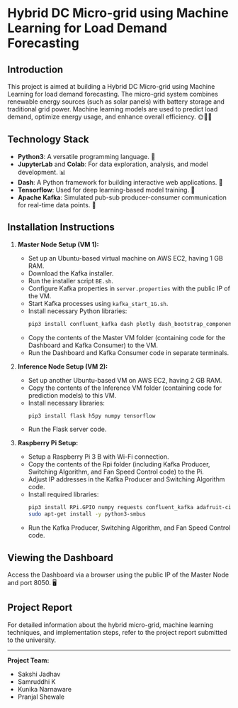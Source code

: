 # Hybrid DC Micro-grid using Machine Learning for Load Demand Forecasting

## Introduction
This project is aimed at building a Hybrid DC Micro-grid using Machine Learning for load demand forecasting. The micro-grid system combines renewable energy sources (such as solar panels) with battery storage and traditional grid power. Machine learning models are used to predict load demand, optimize energy usage, and enhance overall efficiency. 🌞🔋💡

## Technology Stack
- **Python3**: A versatile programming language. 🐍
- **JupyterLab** and **Colab**: For data exploration, analysis, and model development. 📊
- **Dash**: A Python framework for building interactive web applications. 🚀
- **Tensorflow**: Used for deep learning-based model training. 🧠
- **Apache Kafka**: Simulated pub-sub producer-consumer communication for real-time data points. 🔄

## Installation Instructions
1. **Master Node Setup (VM 1):**
   - Set up an Ubuntu-based virtual machine on AWS EC2, having 1 GB RAM.
   - Download the Kafka installer.
   - Run the installer script `BE.sh`.
   - Configure Kafka properties in `server.properties` with the public IP of the VM.
   - Start Kafka processes using `kafka_start_1G.sh`.
   - Install necessary Python libraries:
     ```bash
     pip3 install confluent_kafka dash plotly dash_bootstrap_components
     ```
   - Copy the contents of the Master VM folder (containing code for the Dashboard and Kafka Consumer) to the VM.
   - Run the Dashboard and Kafka Consumer code in separate terminals.

2. **Inference Node Setup (VM 2):**
   - Set up another Ubuntu-based VM on AWS EC2, having 2 GB RAM.
   - Copy the contents of the Inference VM folder (containing code for prediction models) to this VM.
   - Install necessary libraries:
     ```bash
     pip3 install flask h5py numpy tensorflow
     ```
   - Run the Flask server code.

3. **Raspberry Pi Setup:**
   - Setup a Raspberry Pi 3 B with Wi-Fi connection.
   - Copy the contents of the Rpi folder (including Kafka Producer, Switching Algorithm, and Fan Speed Control code) to the Pi.
   - Adjust IP addresses in the Kafka Producer and Switching Algorithm code.
   - Install required libraries:
     ```bash
     pip3 install RPi.GPIO numpy requests confluent_kafka adafruit-circuitpython-ads1x15 Adafruit_DHT
     sudo apt-get install -y python3-smbus
     ```
   - Run the Kafka Producer, Switching Algorithm, and Fan Speed Control code.

## Viewing the Dashboard
Access the Dashboard via a browser using the public IP of the Master Node and port 8050. 🖥️

## Project Report
For detailed information about the hybrid micro-grid, machine learning techniques, and implementation steps, refer to the project report submitted to the university.

---

**Project Team:**
- Sakshi Jadhav
- Samruddhi K
- Kunika Narnaware
- Pranjal Shewale
